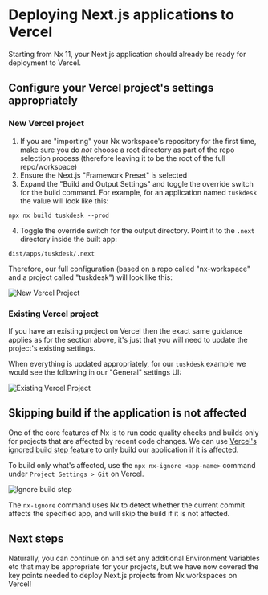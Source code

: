 # Deploying Next.js applications to Vercel

Starting from Nx 11, your Next.js application should already be ready for deployment to Vercel.

## Configure your Vercel project's settings appropriately

### New Vercel project

1. If you are "importing" your Nx workspace's repository for the first time, make sure you do _not_ choose a root directory as part of the repo selection process (therefore leaving it to be the root of the full repo/workspace)
2. Ensure the Next.js "Framework Preset" is selected
3. Expand the "Build and Output Settings" and toggle the override switch for the build command. For example, for an application named `tuskdesk` the value will look like this:

```shell
npx nx build tuskdesk --prod
```

4. Toggle the override switch for the output directory. Point it to the `.next` directory inside the built app:

```shell
dist/apps/tuskdesk/.next
```

Therefore, our full configuration (based on a repo called "nx-workspace" and a project called "tuskdesk") will look like this:

![New Vercel Project](/shared/guides/next-deploy-vercel-1.png)

### Existing Vercel project

If you have an existing project on Vercel then the exact same guidance applies as for the section above, it's just that you will need to update the project's existing settings.

When everything is updated appropriately, for our `tuskdesk` example we would see the following in our "General" settings UI:

![Existing Vercel Project](/shared/guides/next-deploy-vercel-2.png)

## Skipping build if the application is not affected

One of the core features of Nx is to run code quality checks and builds only for projects that are affected by recent code changes. We can use [Vercel's ignored build step feature](https://vercel.com/docs/platform/projects#ignored-build-step) to only build our application if it is affected.

To build only what's affected, use the `npx nx-ignore <app-name>` command under `Project Settings > Git` on Vercel.

![Ignore build step](/shared/guides/next-deploy-vercel-3-2.png)

The `nx-ignore` command uses Nx to detect whether the current commit affects the specified app, and will skip the build if it is not affected.

## Next steps

Naturally, you can continue on and set any additional Environment Variables etc that may be appropriate for your projects, but we have now covered the key points needed to deploy Next.js projects from Nx workspaces on Vercel!
